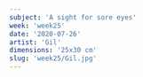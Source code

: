 ```yaml
---
subject: 'A sight for sore eyes'
week: 'week25'
date: '2020-07-26'
artist: 'Gil'
dimensions: '25x30 cm'
slug: 'week25/Gil.jpg'
---
```

